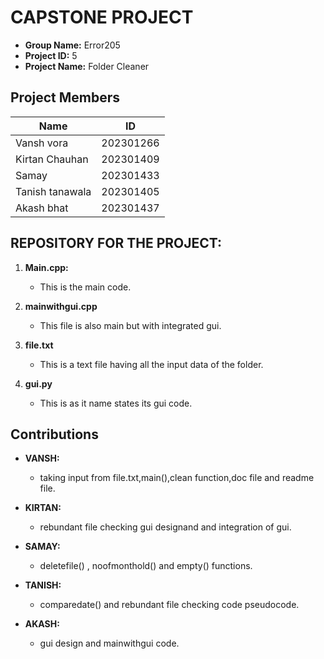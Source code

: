 # CAPSTONE PROJECT
- **Group Name:** Error205
- **Project ID:** 5
- **Project Name:** Folder Cleaner

## Project Members

| Name                             | ID         |
|----------------------------------|------------|
| Vansh vora                  | 202301266  |
| Kirtan Chauhan                    | 202301409  |
| Samay               | 202301433  |
| Tanish tanawala                   | 202301405  |
| Akash bhat        |202301437


 
## REPOSITORY FOR THE PROJECT:

1. **Main.cpp:** 
   - This is the main code.

2. **mainwithgui.cpp** 
   - This file is also main but with integrated gui.

3. **file.txt** 
   - This is a text file having all the input data of the folder.

4. **gui.py** 
   - This is as it name states its gui code.

## Contributions

- **VANSH:** 
   - taking input from file.txt,main(),clean function,doc file and readme file.  

- **KIRTAN:**
   - rebundant file checking gui designand and integration of gui.

- **SAMAY:**
   - deletefile() , noofmonthold() and empty() functions.

- **TANISH:**
   - comparedate() and rebundant file checking code pseudocode.
- **AKASH:**
   - gui design and mainwithgui code.
